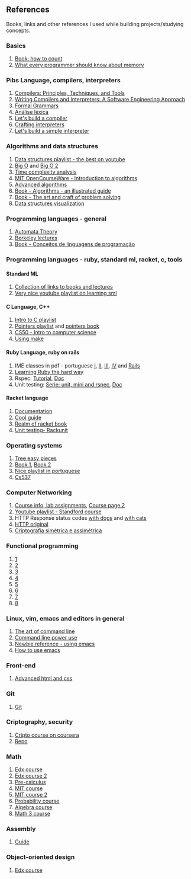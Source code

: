 ## References
Books, links and other references I used while building projects/studying concepts.

### Basics

1. [Book: how to count](https://www.goodreads.com/book/show/12093869-how-to-count)
2. [What every programmer should know about memory](https://lwn.net/Articles/250967/)

### Pibs Language, compilers, interpreters
1. [Compilers: Principles, Techniques, and Tools](https://github.com/biancaguzenski/learning-path/blob/master/summaries/Alfred%20V.%20Aho%2C%20Monica%20S.%20Lam%2C%20Ravi%20Sethi%2C%20Jeffrey%20D.%20Ullman-Compilers%20-%20Principles%2C%20Techniques%2C%20and%20Tools-Pearson_Addison%20Wesley%20(2006).pdf)
2. [Writing Compilers and Interpreters: A Software Engineering Approach](https://www.amazon.com/Writing-Compilers-Interpreters-Software-Engineering/dp/0470177071/ref=sr_1_1?dchild=1&keywords=Writing+Compilers+and+Interpreters%3A+A+Software+Engineering+Approach&qid=1595966615&s=books&sr=1-1)
3. [Formal Grammars](https://web.stanford.edu/class/archive/cs/cs143/cs143.1128/handouts/080%20Formal%20Grammars.pdf)
4. [Análise léxica](https://ic.unicamp.br/~sandro/cursos/mc910/slides/cap2-lex.pdf)
5. [Let's build a compiler](https://compilers.iecc.com/crenshaw/)
6. [Crafting interpreters](https://craftinginterpreters.com/introduction.html)
7. [Let's build a simple interpreter](https://ruslanspivak.com/lsbasi-part1/)

### Algorithms and data structures

1. [Data structures playlist - the best on youtube](https://www.youtube.com/playlist?list=PL2_aWCzGMAwI3W_JlcBbtYTwiQSsOTa6P)
2. [Big O](https://www.bigocheatsheet.com/) and [Big O 2](https://www.youtube.com/watch?v=D6xkbGLQesk)
3. [Time complexity analysis](https://www.youtube.com/playlist?list=PL2_aWCzGMAwI9HK8YPVBjElbLbI3ufctn)
4. [MIT OpenCourseWare - Introduction to algorithms](https://www.youtube.com/watch?v=HtSuA80QTyo&list=PLUl4u3cNGP61Oq3tWYp6V_F-5jb5L2iHb)
5. [Advanced algorithms](http://people.seas.harvard.edu/~minilek/cs224/fall14/lec.html)
6. [Book - Algorithms - an illustrated guide](https://github.com/biancaguzenski/learning-path/blob/master/summaries/Aditya%20Bhargava%20-%20Grokking%20Algorithms_%20An%20Illustrated%20Guide%20for%20Programmers%20and%20Other%20Curious%20People-Manning%20Publications%20(2016).pdf)
7. [Book - The art and craft of problem solving](https://github.com/biancaguzenski/learning-path/blob/master/summaries/Paul%20Zeitz%20-%20The%20Art%20and%20Craft%20of%20Problem%20Solving%2C%20Second%20Edition-Wiley%20(2007).pdf)
8. [Data structures visualization](https://www.cs.usfca.edu/~galles/visualization/Algorithms.html)

### Programming languages - general

1. [Automata Theory](https://www.edx.org/course/automata-theory)
2. [Berkeley lectures](https://archive.org/details/ucberkeley-webcast-PL3E89002AA9B9879E?sort=titleSorter)
3. [Book - Conceitos de linguagens de programação](https://www.amazon.com.br/Conceitos-Linguagens-Programa%C3%A7%C3%A3o-Robert-Sebesta/dp/8582604688/ref=asc_df_8582604688/?tag=googleshopp00-20&linkCode=df0&hvadid=379792215563&hvpos=&hvnetw=g&hvrand=6461010631478211998&hvpone=&hvptwo=&hvqmt=&hvdev=c&hvdvcmdl=&hvlocint=&hvlocphy=1001773&hvtargid=pla-812887616297&psc=1)

### Programming languages - ruby, standard ml, racket, c, tools

#### Standard ML
1. [Collection of links to books and lectures](https://www.smlnj.org/doc/literature.html)
2. [Very nice youtube playlist on learning sml](https://www.youtube.com/watch?v=2sqjUWGGzTo&list=PLbdi8aNvDqlKKXdG7qn0rQsfH0z1hf7FC)

#### C Language, C++

1. [Intro to C playlist](https://www.youtube.com/playlist?list=PL2_aWCzGMAwLSqGsERZGXGkA5AfMhcknE)
2. [Pointers playlist](https://www.youtube.com/playlist?list=PL2_aWCzGMAwLZp6LMUKI3cc7pgGsasm2) and [pointers book](https://www.amazon.com.br/Understanding-Using-Pointers-Richard-Reese/dp/1449344186)
3. [CS50 - Intro to computer science](https://online-learning.harvard.edu/course/cs50-introduction-computer-science)
4. [Using make](http://mrbook.org/blog/tutorials/make/)

#### Ruby Language, ruby on rails

1. IME classes in pdf - portuguese [I](https://www.ime.usp.br/~esposte/documents/aula-ruby/aula01/aula01.pdf), [II](https://www.ime.usp.br/~esposte/documents/aula-ruby/aula02/aula02.pdf), [III](https://www.ime.usp.br/~esposte/documents/aula-ruby/aula03/aula03.pdf), [IV](https://www.ime.usp.br/~esposte/documents/aula-ruby/aula04/aula04.pdf) and [Rails](https://www.ime.usp.br/~esposte/documents/aula-rails/aula01.pdf)
2. [Learning Ruby the hard way](https://learnrubythehardway.org/book/)
3. Rspec: [Tutorial](https://www.tutorialspoint.com/rspec/rspec_writing_specs.htm), [Doc](https://relishapp.com/rspec/rspec-expectations/docs/)
5. Unit testing: [Serie: unit, mini and rspec](https://dev.to/exampro/testunit-writing-test-code-in-ruby-part-1-of-3-44m2), [Doc](https://docs.ruby-lang.org/en/2.1.0/Test/Unit/Assertions.html)

#### Racket language

1. [Documentation](https://docs.racket-lang.org/index.html)
2. [Cool guide](https://beautifulracket.com/)
3. [Realm of racket book](https://www.amazon.com.br/Realm-Racket-Learn-Program-Game/dp/1593274912)
4. [Unit testing- Rackunit](https://docs.racket-lang.org/rackunit/)

### Operating systems

1. [Tree easy pieces](http://pages.cs.wisc.edu/~remzi/OSTEP/)
2. [Book 1](https://www.amazon.com/Operating-System-Concepts-Abraham-Silberschatz/dp/1118063333/ref=dp_ob_title_bk), [Book 2](https://www.amazon.com/Operating-Concepts-Essentials-Abraham-Silberschatz/dp/1118804929/ref=sr_1_1?s=books&ie=UTF8&qid=1415311059&sr=1-1&keywords=operating+system+concepts+essentials)
3. [Nice playlist in portuguese](https://www.youtube.com/watch?v=CCHZ_06DoEA&list=PLxI8Can9yAHeK7GUEGxMsqoPRmJKwI9Jw&index=2)
4. [Cs537](http://pages.cs.wisc.edu/~remzi/Classes/537/Spring2018/)


### Computer Networking

1. [Course info, lab assignments](https://cs144.github.io/), [Course page 2](https://www.scs.stanford.edu/10au-cs144/)
2. [Youtube playlist - Standford course](https://www.youtube.com/watch?v=-nciJGUPyAM&list=PLvFG2xYBrYAQCyz4Wx3NPoYJOFjvU7g2Z&index=1)
3. HTTP Response status codes [with dogs](https://httpstatusdogs.com/) and [with cats](https://http.cat/)
4. [HTTP original](https://tools.ietf.org/html/rfc2616)
5. [Criptografia simétrica e assimétrica](http://www.ronielton.eti.br/publicacoes/artigorevistasegurancadigital2012.pdf)

### Functional programming

 1. [1](https://www.youtube.com/watch?v=w1OwYWe4UFo&ab_channel=GURUSPtalks)
 2. [2](https://www.youtube.com/watch?v=E8I19uA-wGY&ab_channel=IvanPlyusnin)
 3. [3](https://speakerdeck.com/serradura/programacao-funcional-com-ruby-p0otencialize-e-simplifique-qualquer-codebase?slide=126)
 4. [4](https://github.com/tokland/tokland/wiki/RubyFunctionalProgramming)
 5. [5](https://www.edx.org/course/introduction-to-functional-programming)
 6. [6](https://www.youtube.com/watch?v=jIYfTKYXJr8)
 8. [7](https://medium.com/trainingcenter/programa%C3%A7%C3%A3o-funcional-para-iniciantes-9e2beddb5b43)
 9. [8](https://medium.com/@cscalfani/so-you-want-to-be-a-functional-programmer-part-1-1f15e387e536)


### Linux, vim, emacs and editors in general

1. [The art of command line](https://github.com/jlevy/the-art-of-command-line)
2. [Command line power use](https://commandlinepoweruser.com/)
3. [Newbie reference - using emacs](https://www.emacswiki.org/emacs/EmacsNewbieKeyReference)
2. [How to use emacs](https://zoo.cs.yale.edu/classes/cs210/help/emacs.html#:~:text=Emacs%20For%20the%20Dummies,-To%20run%20emacs&text=For%20example%2C%20to%20open%20a,type%20the%20%22return%22%20key.)

### Front-end
1. [Advanced html and css](https://learn.shayhowe.com/advanced-html-css/)

### Git

1. [Git](https://www.deployhq.com/git)

### Criptography, security

1. [Cripto course on coursera](https://www.coursera.org/learn/crypto/home/welcome)
2. [Repo](https://gist.github.com/paragonie-scott/e9319254c8ecbad4f227)

### Math

1. [Edx course](https://www.edx.org/course/college-algebra-and-problem-solving)
2. [Edx course 2](https://www.edx.org/course/effective-thinking-through-mathematics)
3. [Pre-calculus](https://www.edx.org/course/precalculus)
4. [MIT course](https://ocw.mit.edu/courses/mathematics/18-01sc-single-variable-calculus-fall-2010/)
5. [MIT course 2](https://ocw.mit.edu/courses/mathematics/18-02sc-multivariable-calculus-fall-2010/)
6. [Probability course](https://www.edx.org/course/probability-the-science-of-uncertainty-and-data)
7. [Algebra course](https://www.edx.org/course/linear-algebra-foundations-to-frontiers#!)
8. [Math 3 course](https://ocw.mit.edu/courses/electrical-engineering-and-computer-science/6-042j-mathematics-for-computer-science-spring-2015/index.htm)
  
### Assembly

 1. [Guide](https://www.cs.virginia.edu/~evans/cs216/guides/x86.html)
  
### Object-oriented design

1. [Edx course](https://www.edx.org/course/software-construction-object-oriented-design)
